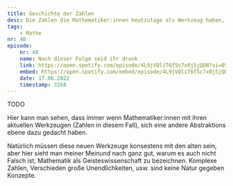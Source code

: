 ```yaml
---
title: Geschichte der Zahlen
desc: Die Zahlen die Mathematiker:innen heutzutage als Werkzeug haben, hab es nicht schon immer. Hier wird die Zeitliche Entwicklung vorgestellt, wann welches Zahlen hinzukamen
tags:
    - Mathe
nr: 48
episode:
    nr: 48
    name: Nach dieser Folge seid ihr drunk
    link: https://open.spotify.com/episode/4L9jVQliT6f5c7x0j5jQDN?si=054d18702fb04643
    embed: https://open.spotify.com/embed/episode/4L9jVQliT6f5c7x0j5jQDN?utm_source=generator&theme=0&t=3268
    date: 17.06.2022
    timestamp: 3268
---
```

TODO

Hier kann man sehen, dass immer wenn Mathematiker:innen mit ihren aktuellen Werkzeugen (Zahlen in diesem Fall), sich eine andere Abstraktions ebene dazu gedacht haben. 

Natürlich müssen diese neuen Werkzeuge konsestens mit den alten sein, aber hier sieht man meiner Meinund nach ganz gut, warum es auch nicht Falsch ist, Mathematik als Geisteswissenschaft zu bezeichnen.
Komplexe Zahlen, Verschieden große Unendlichkeiten, usw. sind keine Natur gegeben Konzepte.